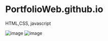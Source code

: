 # PortfolioWeb.github.io
HTML,CSS, javascript

![image](https://github.com/user-attachments/assets/ba50197f-e7fe-48a2-9033-7f5b0ab0c3de)
![image](https://github.com/user-attachments/assets/710c55e5-09a3-4571-b0fe-8bf308f73218)

